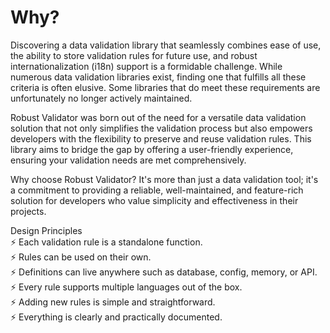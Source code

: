 # Why?

Discovering a data validation library that seamlessly combines ease of use, the ability to store validation rules for future use, and robust internationalization (i18n) support is a formidable challenge. While numerous data validation libraries exist, finding one that fulfills all these criteria is often elusive. Some libraries that do meet these requirements are unfortunately no longer actively maintained.

Robust Validator was born out of the need for a versatile data validation solution that not only simplifies the validation process but also empowers developers with the flexibility to preserve and reuse validation rules. This library aims to bridge the gap by offering a user-friendly experience, ensuring your validation needs are met comprehensively.

Why choose Robust Validator? It's more than just a data validation tool; it's a commitment to providing a reliable, well-maintained, and feature-rich solution for developers who value simplicity and effectiveness in their projects.

<section class="principles">
  <div class="principles-title">Design Principles</div>
  <div class="principles-list">
    <div class="principles-list-item">⚡ Each validation rule is a standalone function.</div>
    <div class="principles-list-item">⚡ Rules can be used on their own.</div>
    <div class="principles-list-item">⚡ Definitions can live anywhere such as database, config, memory, or API.</div>
    <div class="principles-list-item">⚡ Every rule supports multiple languages out of the box.</div>
    <div class="principles-list-item">⚡ Adding new rules is simple and straightforward.</div>
    <div class="principles-list-item">⚡ Everything is clearly and practically documented.</div>
  </div>
</section>
